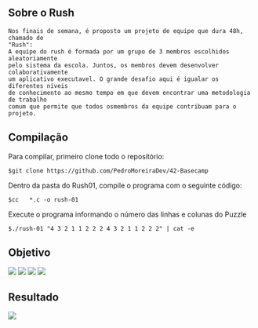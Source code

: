 ## Sobre o Rush
    Nos finais de semana, é proposto um projeto de equipe que dura 48h, chamado de 
    "Rush":
    A equipe do rush é formada por um grupo de 3 membros escolhidos aleatoriamente
    pelo sistema da escola. Juntos, os membros devem desenvolver colaborativamente
    um aplicativo executavel. O grande desafio aqui é igualar os diferentes níveis
    de conhecimento ao mesmo tempo em que devem encontrar uma metodologia de trabalho
    comum que permite que todos osmembros da equipe contribuam para o projeto.

## Compilação

Para compilar, primeiro clone todo o repositório:

    $git clone https://github.com/PedroMoreiraDev/42-Basecamp

Dentro da pasta do Rush01, compile o programa com o seguinte código:

    $cc   *.c -o rush-01
    
 Execute o programa informando o número das linhas e colunas do Puzzle

    $./rush-01 "4 3 2 1 1 2 2 2 4 3 2 1 1 2 2 2" | cat -e



## Objetivo

![](https://sun9-22.userapi.com/impg/4n952wdgjN_usW3kaV6WUz5TkjA-ATCvAKPxNA/I7mHpsOV3Tk.jpg?size=598x464&quality=96&sign=d312dde99e60723c66177ac901aa88ff&type=album)
![](https://sun9-18.userapi.com/impg/1H1RWdph2rLEJMlLZfj98Kbf_iAiuA2z5PTe-Q/C72O9CrbKao.jpg?size=597x499&quality=96&sign=12072164062aefd19f1db63504901030&type=album)
![](https://sun9-29.userapi.com/impg/7yXjDRIHH38YVaaSWMLzeajuD-BZkgcbFz_xBw/dk9oVCyIbik.jpg?size=520x621&quality=96&sign=bd3fb7a0419ea62c875892045b13a36d&type=album)
![](https://sun9-73.userapi.com/impg/9znKhdyHlmH6ksP-KDhsZqGKFLJqjdEs9ihYow/7JUqJ7R7K2g.jpg?size=589x414&quality=96&sign=19b180cbc96f8614bff2322d5b274a74&type=album)

## Resultado

![](https://sun9-33.userapi.com/impg/tb5Cr26O_tz01d9HgROP8P1imw59W6d0LgoAeQ/_t68gmLm954.jpg?size=789x115&quality=96&sign=49ed2a0bcbb9b0cc7eba7d344d774d18&type=album)

